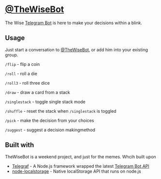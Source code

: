 # [@TheWiseBot](https://t.me/TheWiseBot)
The Wise [Telegram Bot](https://telegram.org/blog/bot-revolution) is here to make your decisions within a blink. 

## Usage
Just start a conversation to [@TheWiseBot](https://t.me/TheWiseBot), or add him into your existing group.

`/flip` - flip a coin

`/roll` - roll a die

`/roll3` - roll three dice

`/draw` - draw a card from a stack

`/singlestack` - toggle single stack mode

`/shuffle` - reset the stack when `/singlestack` is toggled

`/pick` - make the decision from your choices

`/suggest` - suggest a decision makingmethod

## Built with
TheWiseBot is a weekend project, and just for the memes.
Whcih built upon
* [Telegraf](https://github.com/telegraf/telegraf) - A Node.js framework wrapped the latest [Telegram Bot API](https://core.telegram.org/bots/api)
* [node-localstorage](https://github.com/lmaccherone/node-localstorage) - Native localStorage API that runs on node.js

